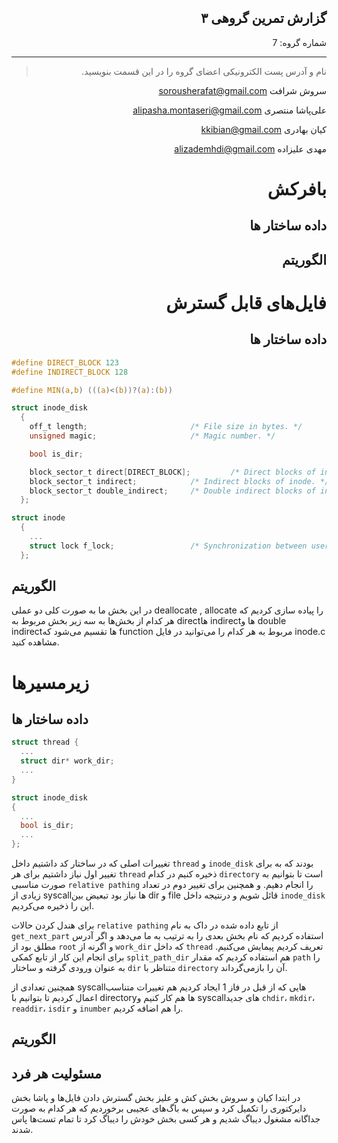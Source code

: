 <div dir="rtl">

## گزارش تمرین گروهی ۳


شماره گروه: 7

-----

> نام و آدرس پست الکترونیکی اعضای گروه را در این قسمت بنویسید.

سروش شرافت sorousherafat@gmail.com

علی‌پاشا منتصری alipasha.montaseri@gmail.com

کیان بهادری  kkibian@gmail.com

مهدی علیزاده alizademhdi@gmail.com

# بافرکش
## داده ساختار ها

## الگوریتم


# فایل‌های قابل گسترش
## داده ساختار ها
<div dir='ltr'>

```c
#define DIRECT_BLOCK 123
#define INDIRECT_BLOCK 128

#define MIN(a,b) (((a)<(b))?(a):(b))

struct inode_disk
  {
    off_t length;                       /* File size in bytes. */
    unsigned magic;                     /* Magic number. */

    bool is_dir;

    block_sector_t direct[DIRECT_BLOCK];         /* Direct blocks of inode. */
    block_sector_t indirect;            /* Indirect blocks of inode. */
    block_sector_t double_indirect;     /* Double indirect blocks of indoe. */
  };

struct inode
  {
    ...
    struct lock f_lock;                 /* Synchronization between users of inode. */
  };

``` 

## الگوریتم
در این بخش ما به صورت کلی دو عملی
deallocate , allocate
را پیاده سازی کردیم که هر کدام از بخش‌ها به سه زیر بخش مربوط به directها
indirectها
و
 double indirectها
 تقسیم می‌شود که function مربوط به هر کدام را می‌توانید در فایل inode.c مشاهده کنید.

# زیرمسیرها
## داده ساختار ها
```C
struct thread {
  ...
  struct dir* work_dir;
  ...
}

struct inode_disk
{
  ...
  bool is_dir;
  ...
};

```
تغییرات اصلی که در ساختار کد داشتیم داخل 
`thread`
و
`inode_disk`
بودند که به برای تغییر اول نیاز داشتیم برای هر
`thread`
ذخیره کنیم در کدام
`directory`
است تا بتوانیم به صورت مناسبی 
`relative pathing`
را انجام دهیم.
و همچنین برای تغییر دوم در تعداد زیادی از 
syscallها
نیاز بود تبعیض بین
dir
و
file
قائل شویم و درنتیجه داخل
`inode_disk`
این را ذخیره می‌کردیم.

برای هندل کردن حالات 
`relative pathing`
از تابع داده شده در داک به نام
`get_next_part`
استفاده کردیم که نام بخش بعدی را به ترتیب به ما می‌دهد و اگر آدرس مطلق بود از
`root`
و اگرنه از 
`work_dir`
که داخل 
`thread`
تعریف کردیم پیمایش می‌کنیم.
برای انجام این کار از تابع کمکی
`split_path_dir`
هم استفاده کردیم که مقدار
`path`
را به عنوان ورودی گرفته و ساختار
`dir`
متناظر با 
`directory`
آن را بازمی‌گرداند.

همچنین تعدادی از 
syscallهایی
که از قبل در فاز 1 
ایجاد کردیم هم تغییرات متناسب اعمال کردیم تا بتوانیم با
directoryها
هم کار کنیم و 
syscallهای
جدید
`chdir`،
`mkdir`،
`readdir`،
`isdir` و  `inumber`
را
هم اضافه کردیم.



## الگوریتم

## مسئولیت هر فرد
در ابتدا کیان و سروش بخش کش و علیز بخش گسترش دادن فایل‌ها و پاشا بخش دایرکتوری را تکمیل کرد و سپس به باگ‌های عجیبی برخوردیم که هر کدام به صورت جداگانه مشغول دیباگ شدیم و هر کسی بخش خودش را دیباگ کرد تا تمام تست‌ها پاس شدند.